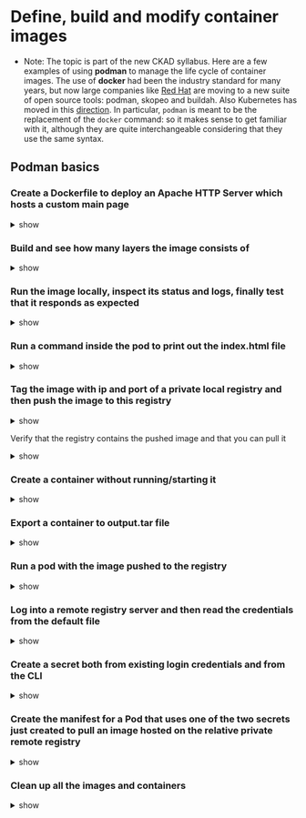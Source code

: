 # Define, build and modify container images

- Note: The topic is part of the new CKAD syllabus. Here are a few examples of using **podman** to manage the life cycle of container images. The use of **docker** had been the industry standard for many years, but now large companies like [Red Hat](https://www.redhat.com/en/blog/say-hello-buildah-podman-and-skopeo) are moving to a new suite of open source tools: podman, skopeo and buildah. Also Kubernetes has moved in this [direction](https://kubernetes.io/blog/2022/02/17/dockershim-faq/). In particular, `podman` is meant to be the replacement of the `docker` command: so it makes sense to get familiar with it, although they are quite interchangeable considering that they use the same syntax.

## Podman basics

### Create a Dockerfile to deploy an Apache HTTP Server which hosts a custom main page

<details><summary>show</summary>
<p>

```bash
FROM docker.io/httpd:2.4
RUN echo "Hello, World!" > /usr/local/apache2/htdocs/index.html
```

</p>
</details>

### Build and see how many layers the image consists of

<details><summary>show</summary>
<p>

```bash
sudo podman build -t simpleapp .
# output
STEP 1/2 : FROM docker.io/httpd:2.4
Trying to pull docker.io/library/httpd:2.4...
Getting image source signatures
Copying blob 4f4fb700ef54 done
Copying blob 172b239db5c2 done
Copying blob bbf1f316b6e42 done
Copying blob d7382fd3e491 done
Copying blob 8c3021b233c7 done
Copying blob dc6740587f8f done
Copying config 4ec4c750a done
Writing manifest to image destination
Storing signatures
STEP 2/2 : RUN echo "Hello world" > /usr/local/apache2/htdocs/index.html
COMsudo MIT simpleapp
--> 1097ccdfd41
Successfully tagged localhost/simpleapp:latest
1097ccdfd41cb6decc6ef1796ba31041c4e1e8e0269ec7d19a893cf9cfd293b
candidate@ckad9043:~/myimage$
```

```bash
sudo podman images
# output
REPOSITORY               TAG                 IMAGE ID      CREATED         SIZE
localhost/simpleapp      latest              1097ccdfd41c  2 minutes ago  151 MB
docker.io/library/httpd  2.4                 4ec47c750a58  5 months ago   151 MB
docker.io/library/registry 2                 75e5fb734af4  15 months ago  26 MB
docker.io/library/golang 1.15.15-alpine3.14  1403af3b6d4a  3 years ago    308 MB
```

```bash
sudo podman image tree localhost/simpleapp
# output
Image ID: 1097ccdfd41c
Tags:     [localhost/simpleapp:latest]
Size:     151.5MB

Image Layers
├─ ID: 8b296f486960 Size: 77.89MB
├─ ID: 27719ec707e3 Size: 2.56kB
├─ ID: e09e636c4974b Size: 1.024kB
├─ ID: 65a9cf2fddab Size: 10.64MB
├─ ID: 9f74ca23e843 Size: 62.92MB
├─ ID: 33907ab7ce7c Size: 3.584kB Top Layer of: [docker.io/library/httpd:2.4]
└─ ID: 2a2b2344cc33 Size: 6.144kB Top Layer of: [localhost/simpleapp:latest]
```

</p>
</details>

### Run the image locally, inspect its status and logs, finally test that it responds as expected

<details><summary>show</summary>
<p>

```bash
sudo podman run -d 1097ccdfd41c -p 8080:80
```

```bash
sudo podman run -d --name test -p 8080:80 localhost/simpleapp
dee0a083db54604f4c8ae9f12b91156b5e8fec0e785f5271d1c08e437f97c36e
```

```bash
candidate@ckad9043:~/myimage$ sudo podman ps
CONTAINER ID  IMAGE                      COMMAND               CREATED         STATUS            PORTS                   NAMES
43d865990ca2  docker.io/library/registry:2  /etc/docker/regis...  3 months ago    Up 3 months      0.0.0.0:5000->5000/tcp  registry
dee0a083db54  localhost/simpleapp:latest   httpd-foreground      45 seconds ago  Up 45 seconds     0.0.0.0:8080->80/tcp    test

candidate@ckad9043:~/myimage$ curl -m 5 0.0.0.0:8080
Hello world
```

</p>
</details>

### Run a command inside the pod to print out the index.html file

<details><summary>show</summary>
<p>

```bash
sudo podman exec -it test cat /usr/local/apache2/htdocs/index.html
Hello World!
```

</p>
</details>

### Tag the image with ip and port of a private local registry and then push the image to this registry

<details><summary>show</summary>
<p>

> Note: Some small distributions of Kubernetes (such as [microk8s](https://microk8s.io/docs/registry-built-in)) have a built-in registry you can use for this exercise. If this is not your case, you'll have to setup it on your own.

```bash
sudo podman tag localhost/simpleapp $registry_ip:5000/simpleapp
sudo podman push localhost/simpleapp $registry_ip:5000/simpleapp
```

</p>
</details>

Verify that the registry contains the pushed image and that you can pull it

<details><summary>show</summary>
<p>

```bash
curl $registry_ip:5000/simpleapp
sudo rmi $registry_ip:5000/simpleapp
sudo podman pull --untar $registry_ip:5000/simpleapp
```

</p>
</details>

### Create a container without running/starting it

<details><summary>show</summary>
<p>

```bash
sudo podman container create localhost/simpleapp
```

```bash
candidate@ckad9043:~/myimage$ sudo podman container list

CONTAINER ID  IMAGE                      COMMAND               CREATED        STATUS            PORTS                   NAMES
43d865990ca2  docker.io/library/registry:2  /etc/docker/regis...  3 months ago   Up 3 months      0.0.0.0:5000->5000/tcp  registry
dee0a083db54  localhost/simpleapp:latest   httpd-foreground      11 minutes ago Up 11 minutes     0.0.0.0:8080->80/tcp    test
```

```bash
candidate@ckad9043:~/myimage$ sudo podman container list -a

CONTAINER ID  IMAGE                      COMMAND               CREATED        STATUS            PORTS                   NAMES
43d865990ca2  docker.io/library/registry:2  /etc/docker/regis...  3 months ago   Up 3 months      0.0.0.0:5000->5000/tcp  registry
dee0a083db54  localhost/simpleapp:latest   httpd-foreground      11 minutes ago Up 11 minutes     0.0.0.0:8080->80/tcp    test
eb0d0a7913fc  localhost/simpleapp:latest   httpd-foreground      39 seconds ago Created                                  stupefied_mendel

```

</p>
</details>

### Export a container to output.tar file

<details><summary>show</summary>
<p>

```bash
candidate@ckad9043:~/myimage$ sudo podman export dee0a083db54 --output="output.tar"
candidate@ckad9043:~/myimage$ ls
Dockerfile  output.tar
```

</p>
</details>

### Run a pod with the image pushed to the registry

<details><summary>show</summary>
<p>

```bash
sudo podman run newtest $registry_ip:5000/simpleapp --port=80
```

</p>
</details>

### Log into a remote registry server and then read the credentials from the default file

<details><summary>show</summary>
<p>

> Note: The two most used container registry servers with a free plan are [DockerHub](https://hub.docker.com/) and [Quay.io](https://quay.io/).

```bash
sudo podman login --username $YOUR_NAME --password $YOUR_PASSWORD docker.io
```

</p>
</details>

### Create a secret both from existing login credentials and from the CLI

<details><summary>show</summary>
<p>

```bash
:~$ kubectl create secret generic mysecret --from-file=.dockerconfigjson=${XDG_RUNTIME_DIR}/containers/auth.json --type=kubernetes.io/dockeconfigjson
secret/mysecret created
:~$ kubectl create secret docker-registry mysecret2 --docker-server=https://index.docker.io/v1/ --docker-username=$YOUR_USR --docker-password=$YOUR_PWD
secret/mysecret2 created
```

</p>
</details>

### Create the manifest for a Pod that uses one of the two secrets just created to pull an image hosted on the relative private remote registry

<details><summary>show</summary>
<p>

```bash
apiVersion: v1
kind: Pod
metadata:
  name: private-reg
spec:
  containers:
  - name: private-reg-container
    image: $YOUR_PRIVATE_IMAGE
  imagePullSecrets:
  - name: mysecret
```

</p>
</details>

### Clean up all the images and containers

<details><summary>show</summary>
<p>

```bash
sudo podman rmi --all
sudo podman rm --all
```

</p>
</details>
